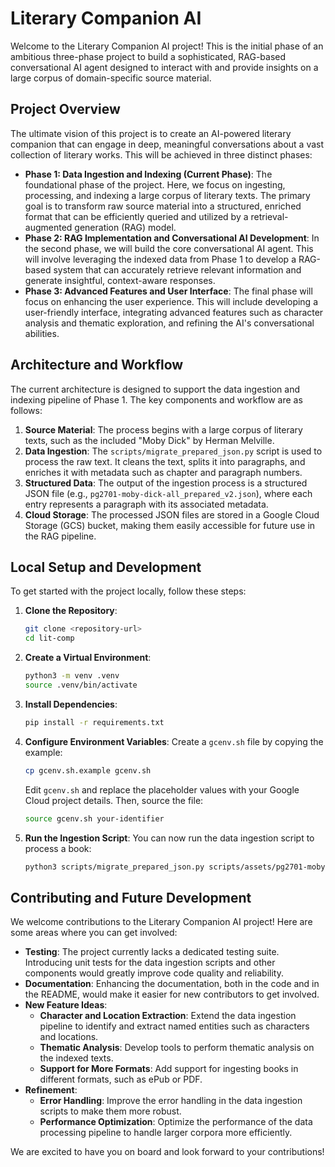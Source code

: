 # Literary Companion AI

Welcome to the Literary Companion AI project! This is the initial phase of an ambitious three-phase project to build a sophisticated, RAG-based conversational AI agent designed to interact with and provide insights on a large corpus of domain-specific source material.

## Project Overview

The ultimate vision of this project is to create an AI-powered literary companion that can engage in deep, meaningful conversations about a vast collection of literary works. This will be achieved in three distinct phases:

*   **Phase 1: Data Ingestion and Indexing (Current Phase)**: The foundational phase of the project. Here, we focus on ingesting, processing, and indexing a large corpus of literary texts. The primary goal is to transform raw source material into a structured, enriched format that can be efficiently queried and utilized by a retrieval-augmented generation (RAG) model.
*   **Phase 2: RAG Implementation and Conversational AI Development**: In the second phase, we will build the core conversational AI agent. This will involve leveraging the indexed data from Phase 1 to develop a RAG-based system that can accurately retrieve relevant information and generate insightful, context-aware responses.
*   **Phase 3: Advanced Features and User Interface**: The final phase will focus on enhancing the user experience. This will include developing a user-friendly interface, integrating advanced features such as character analysis and thematic exploration, and refining the AI's conversational abilities.

## Architecture and Workflow

The current architecture is designed to support the data ingestion and indexing pipeline of Phase 1. The key components and workflow are as follows:

1.  **Source Material**: The process begins with a large corpus of literary texts, such as the included "Moby Dick" by Herman Melville.
2.  **Data Ingestion**: The `scripts/migrate_prepared_json.py` script is used to process the raw text. It cleans the text, splits it into paragraphs, and enriches it with metadata such as chapter and paragraph numbers.
3.  **Structured Data**: The output of the ingestion process is a structured JSON file (e.g., `pg2701-moby-dick-all_prepared_v2.json`), where each entry represents a paragraph with its associated metadata.
4.  **Cloud Storage**: The processed JSON files are stored in a Google Cloud Storage (GCS) bucket, making them easily accessible for future use in the RAG pipeline.

## Local Setup and Development

To get started with the project locally, follow these steps:

1.  **Clone the Repository**:
    ```bash
    git clone <repository-url>
    cd lit-comp
    ```

2.  **Create a Virtual Environment**:
    ```bash
    python3 -m venv .venv
    source .venv/bin/activate
    ```

3.  **Install Dependencies**:
    ```bash
    pip install -r requirements.txt
    ```

4.  **Configure Environment Variables**:
    Create a `gcenv.sh` file by copying the example:
    ```bash
    cp gcenv.sh.example gcenv.sh
    ```
    Edit `gcenv.sh` and replace the placeholder values with your Google Cloud project details. Then, source the file:
    ```bash
    source gcenv.sh your-identifier
    ```

5.  **Run the Ingestion Script**:
    You can now run the data ingestion script to process a book:
    ```bash
    python3 scripts/migrate_prepared_json.py scripts/assets/pg2701-moby-dick-all.txt scripts/assets/pg2701-moby-dick-all_prepared.json
    ```

## Contributing and Future Development

We welcome contributions to the Literary Companion AI project! Here are some areas where you can get involved:

*   **Testing**: The project currently lacks a dedicated testing suite. Introducing unit tests for the data ingestion scripts and other components would greatly improve code quality and reliability.
*   **Documentation**: Enhancing the documentation, both in the code and in the README, would make it easier for new contributors to get involved.
*   **New Feature Ideas**:
    *   **Character and Location Extraction**: Extend the data ingestion pipeline to identify and extract named entities such as characters and locations.
    *   **Thematic Analysis**: Develop tools to perform thematic analysis on the indexed texts.
    *   **Support for More Formats**: Add support for ingesting books in different formats, such as ePub or PDF.
*   **Refinement**:
    *   **Error Handling**: Improve the error handling in the data ingestion scripts to make them more robust.
    *   **Performance Optimization**: Optimize the performance of the data processing pipeline to handle larger corpora more efficiently.

We are excited to have you on board and look forward to your contributions!